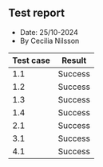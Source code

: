 ## Test report

- Date: 25/10-2024
- By Cecilia Nilsson

| Test case    | Result       |
|--------------|--------------|
| 1.1          | Success      |
| 1.2          | Success      |
| 1.3          | Success      |
| 1.4          | Success      |
| 2.1          | Success      |
| 3.1          | Success      |
| 4.1          | Success      |